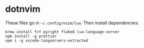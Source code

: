 # dotnvim

These files go in `~/.config/nvim/lua`. Then install dependencies:
```
brew install fzf pyright flake8 lua-language-server
npm install -g prettier
npm i -g vscode-langservers-extracted
```
